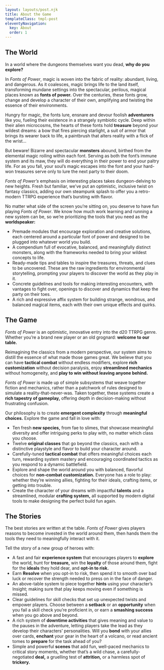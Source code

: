 ```yaml
---
layout: layouts/post.njk
title: About the Game
templateClass: tmpl-post
eleventyNavigation:
  key: About
  order: 1
---
```


## The World

In a world where the dungeons themselves want you dead, **why do you explore?**

In *Fonts of Power*, magic is woven into the fabric of reality: abundant, living, and dangerous. As it coalesces, magic brings life to the land itself, transforming mundane settings into the spectacular, perilous, magical places known as **fonts of power.** Over the centuries, these fonts grow, change and develop a character of their own, amplifying and twisting the essence of their environments.

Hungry for magic, the fonts lure, ensnare and devour foolish **adventurers** like you, fueling their existence in a strangely symbiotic cycle. Deep within their alien microcosms, the hearts of these fonts hold **treasure** beyond your wildest dreams: a bow that fires piercing starlight, a suit of armor that brings its wearer back to life, a paintbrush that alters reality with a flick of the wrist...

But beware! Bizarre and spectacular **monsters** abound, birthed from the elemental magic roiling within each font. Serving as both the font’s immune system and its maw, they will do everything in their power to end your paltry life. For as you fall, your soul’s magic escapes into the font and your hard-won treasures serve only to lure the next party to their doom.

*Fonts of Power’s* emphasis on interesting places takes dungeon-delving to new heights. Fresh but familiar, we’ve put an optimistic, inclusive twist on fantasy classics, adding our own steampunk splash to offer you a retro-modern TTRPG experience that’s bursting with flavor.

No matter what side of the screen you’re sitting on, you deserve to have fun playing *Fonts of Power*. We know how much work learning and running a new system can be, so we’re prioritizing the tools that you need as the **worldspeaker:**
- Premade modules that encourage exploration and creative solutions, each centered around a particular font of power and designed to be plugged into whatever world you build.
- A compendium full of evocative, balanced, and meaningfully distinct monsters, along with the frameworks needed to bring your wildest concepts to life.
- Ready-made tips and tables to inspire the treasures, threats, and clues to be uncovered. These are the raw ingredients for environmental storytelling, prompting your players to discover the world as they play in it.
- Concrete guidelines and tools for making interesting encounters, with vantages to fight over, openings to discover and dynamics that keep the party on their toes.
- A rich and expressive affix system for building strange, wondrous, and balanced magical items, each with their own unique effects and quirks.

## The Game
*Fonts of Power* is an optimistic, innovative entry into the d20 TTRPG genre. Whether you’re a brand new player or an old grognard: **welcome to our table.**

Reimagining the classics from a modern perspective, our system aims to distill the essence of what made those games great. We believe that you can have **tactical combat** without endless modifiers, explore **rich customization** without decision paralysis, enjoy **streamlined mechanics** without homogeneity, and **play to win without leaving anyone behind.**

*Fonts of Power* is made up of simple subsystems that weave together fiction and mechanics, rather than a patchwork of rules designed to simulate a reality-that-never-was. Taken together, these systems create a **rich tapestry of gameplay,** offering depth in decision-making without frustrating confusion.

Our philosophy is to create **emergent complexity** through **meaningful choices.** Explore the game and fall in love with:
- Ten fresh **new species,** from fae to slimes, that showcase meaningful diversity and offer intriguing perks to play with, no matter which class you choose.
- Twelve **original classes** that go beyond the classics, each with a distinctive playstyle and flavor to build your character around.
- Carefully-tuned **tactical combat** that offers meaningful choices each turn, rewarding system mastery and encouraging coordinated tactics as you respond to a dynamic battlefield.
- Explore and shape the world around you with balanced, flavorful choices for **non-combat customization.** Everyone has a role to play: whether they’re winning allies, fighting for their ideals, crafting items, or getting into trouble.
- Create the character of your dreams with impactful **talents** and a streamlined, modular **crafting system,** all supported by modern digital tools to make designing the perfect build fun again.

## The Stories
The best stories are written at the table. *Fonts of Power* gives players reasons to become invested in the world around them, then hands them the tools they need to meaningfully interact with it. 

Tell the story of a new group of heroes with:
- A fast and fair **experience system** that encourages players to **explore** the world, hunt for **treasure,** win the **loyalty** of those around them, fight for the **ideals** they hold dear, and **opt-in to risk.**
- Earn **Resolve** when you opt-in to risk, then spend it to smooth over bad luck or recover the strength needed to press on in the face of danger.
- An above-table system to piece together **hints** using your character’s Insight; making sure that play keeps moving even if something is missed.
- Clear guidelines for skill checks that set up unexpected twists and empower players. Choose between a **setback** or an **opportunity** when you fail a skill check you’re proficient in, or earn a **smashing success** when you go above and beyond.
- A rich system of **downtime activities** that gives meaning and value to the pauses in the adventure, letting players take the lead as they develop their characters’ personalities. Will you **bond** with your allies over cards, **enchant** your gear in the heart of a volcano, or read ancient tomes to **prepare** for the task ahead of you?
- Simple and powerful **scenes** that add fun, well-paced mechanics to critical story moments, whether that’s a wild chase, a carefully-negotiated **deal,** a gruelling test of **attrition,** or a harmless spot of **trickery.**
